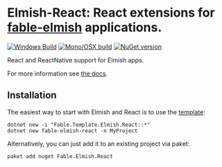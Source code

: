 Elmish-React: React extensions for [fable-elmish](https://github.com/fable-compiler/fable-elmish) applications.
=======
[![Windows Build](https://ci.appveyor.com/api/projects/status/vg3200aksdbvx5me?svg=true)](https://ci.appveyor.com/project/et1975/react) [![Mono/OSX build](https://travis-ci.org/fable-elmish/react.svg?branch=master)](https://travis-ci.org/fable-elmish/react) [![NuGet version](https://badge.fury.io/nu/react.svg)](https://badge.fury.io/nu/react)

React and ReactNative support for Elmish apps.

For more information see [the docs](https://fable-elmish.github.io/react).

## Installation
The easiest way to start with Elmish and React is to use the [template](https://github.com/fable-elmish/templates):


```shell
dotnet new -i "Fable.Template.Elmish.React::*"
dotnet new fable-elmish-react -n MyProject
```

Alternatively, you can just add it to an existing project via paket:

```shell
paket add nuget Fable.Elmish.React
```


